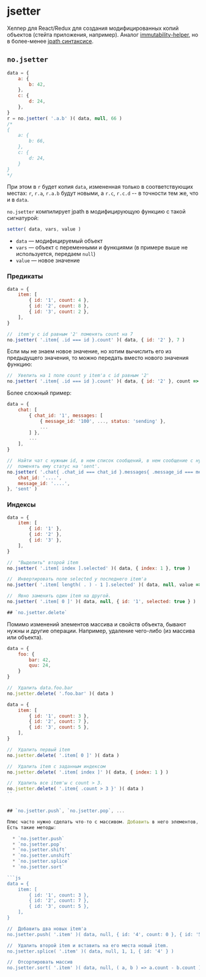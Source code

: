 # jsetter

Хелпер для React/Redux для создания модифицированных копий объектов (стейта приложения, например).
Аналог [immutability-helper](https://github.com/kolodny/immutability-helper), но в более-менее [jpath синтаксисе](./jpath.md).

## `no.jsetter`

```js
data = {
    a: {
        b: 42,
    },
    c: {
        d: 24,
    },
}
r = no.jsetter( '.a.b' )( data, null, 66 )
/*
{
    a: {
        b: 66,
    },
    c: {
        d: 24,
    }
}
*/
```

При этом в `r` будет копия `data`, измененная только в соответствующих местах:
`r`, `r.a`, `r.a.b` будут новыми, а `r.c`, `r.c.d` -- в точности тем же, что и в `data`.

`no.jsetter` компилирует jpath в модифицирующую функцию с такой сигнатурой:

```js
setter( data, vars, value )
```

  * `data` — модифицируемый объект
  * `vars` — объект с переменными и функциями (в примере выше не используется, передаем `null`)
  * `value` — новое значение


### Предикаты

```js
data = {
    item: [
        { id: '1', count: 4 },
        { id: '2', count: 8 },
        { id: '3', count: 2 },
    ],
}

//  item'у с id равным '2' поменять count на 7
no.jsetter( '.item{ .id === id }.count' )( data, { id: '2' }, 7 )
```

Если мы не знаем новое значение, но хотим вычислить его из предыдущего значения,
то можно передать вместо нового значения функцию:

```js
//  Увелить на 1 поле count у item'а с id равным '2'
no.jsetter( '.item{ .id === id }.count' )( data, { id: '2' }, count => count + 1 )
```

Более сложный пример:

```js
data = {
    chat: [
        { chat_id: '1', messages: [
            { message_id: '100', ..., status: 'sending' },
            ...
        ] },
        ...
    ],
}

//  Найти чат с нужным id, в нем список сообщений, в нем сообщение с нужным id и
//  поменять ему статус на 'sent'.
no.jsetter( '.chat{ .chat_id === chat_id }.messages{ .message_id === message_id }.status' )( data, {
    chat_id: '....',
    message_id: '....',
}, 'sent' )
```


### Индексы

```js
data = {
    item: [
        { id: '1' },
        { id: '2' },
        { id: '3' },
    ],
}

//  "Выделить" второй item
no.jsetter( '.item[ index ].selected' )( data, { index: 1 }, true )

//  Инвертировать поле selected у последнего item'а
no.jsetter( '.item[ length( . ) - 1 ].selected' )( data, null, value => !value )

//  Явно заменить один item на другой.
no.jsetter( '.item[ 0 ]' )( data, null, { id: '1', selected: true } )

## `no.jsetter.delete`
```

Помимо изменений элементов массива и свойств объекта, бывают нужны и другие операции.
Например, удаление чего-либо (из массива или объекта).

```js
data = {
    foo: {
        bar: 42,
        quu: 24,
    }
}

//  Удалить data.foo.bar
no.jsetter.delete( '.foo.bar' )( data )

data = {
    item: [
        { id: '1', count: 3 },
        { id: '2', count: 7 },
        { id: '3', count: 5 },
    ],
}

//  Удалить первый item
no.jsetter.delete( '.item[ 0 ]' )( data )

//  Удалить item с заданным индексом
no.jsetter.delete( '.item[ index ]' )( data, { index: 1 } )

//  Удалить все item'ы с count > 3.
no.jsetter.delete( '.item{ .count > 3 }' )( data )
``


## `no.jsetter.push`, `no.jsetter.pop`, ...

Плюс часто нужно сделать что-то с массивом. Добавить в него элементов, удалить, отсортировать.
Есть такие методы:

  * `no.jsetter.push`
  * `no.jsetter.pop`
  * `no.jsetter.shift`
  * `no.jsetter.unshift`
  * `no.jsetter.splice`
  * `no.jsetter.sort`

```js
data = {
    item: [
        { id: '1', count: 3 },
        { id: '2', count: 7 },
        { id: '3', count: 5 },
    ],
}

//  Добавить два новых item'а
no.jsetter.push( '.item' )( data, null, { id: '4', count: 0 }, { id: '5', count: 0 } )

//  Удалить второй item и вставить на его места новый item.
no.jsetter.splice( '.item' )( data, null, 1, 1, { id: '4' } )

//  Отсортировать массив
no.jsetter.sort( '.item' )( data, null, ( a, b ) => a.count - b.count )
```

